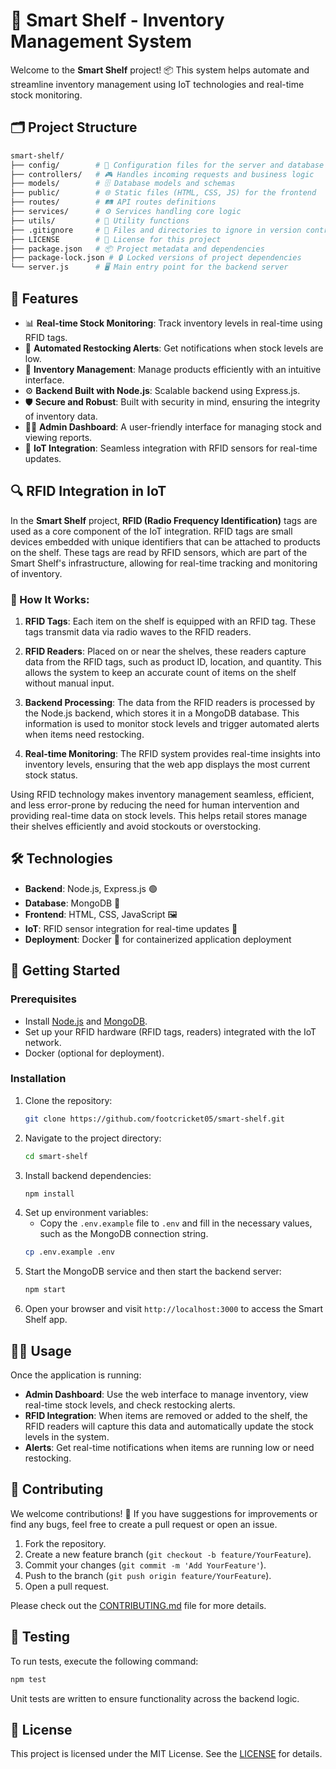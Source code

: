 # 🛒 Smart Shelf - Inventory Management System

Welcome to the **Smart Shelf** project! 📦 This system helps automate and streamline inventory management using IoT technologies and real-time stock monitoring.

## 🗂️ Project Structure

```bash
smart-shelf/
├── config/        # 📑 Configuration files for the server and database
├── controllers/   # 🎮 Handles incoming requests and business logic
├── models/        # 🗄️ Database models and schemas
├── public/        # 🌐 Static files (HTML, CSS, JS) for the frontend
├── routes/        # 🛤️ API routes definitions
├── services/      # ⚙️ Services handling core logic
├── utils/         # 🧰 Utility functions
├── .gitignore     # 🚫 Files and directories to ignore in version control
├── LICENSE        # 📜 License for this project
├── package.json   # 📦 Project metadata and dependencies
├── package-lock.json # 🔒 Locked versions of project dependencies
└── server.js      # 🖥️ Main entry point for the backend server
```

## 🚀 Features

- 📊 **Real-time Stock Monitoring**: Track inventory levels in real-time using RFID tags.
- 🔄 **Automated Restocking Alerts**: Get notifications when stock levels are low.
- 🛒 **Inventory Management**: Manage products efficiently with an intuitive interface.
- ⚙️ **Backend Built with Node.js**: Scalable backend using Express.js.
- 🛡️ **Secure and Robust**: Built with security in mind, ensuring the integrity of inventory data.
- 🧑‍💼 **Admin Dashboard**: A user-friendly interface for managing stock and viewing reports.
- 📡 **IoT Integration**: Seamless integration with RFID sensors for real-time updates.

## 🔍 RFID Integration in IoT

In the **Smart Shelf** project, **RFID (Radio Frequency Identification)** tags are used as a core component of the IoT integration. RFID tags are small devices embedded with unique identifiers that can be attached to products on the shelf. These tags are read by RFID sensors, which are part of the Smart Shelf's infrastructure, allowing for real-time tracking and monitoring of inventory.

### 📡 How It Works:

1. **RFID Tags**: Each item on the shelf is equipped with an RFID tag. These tags transmit data via radio waves to the RFID readers.
  
2. **RFID Readers**: Placed on or near the shelves, these readers capture data from the RFID tags, such as product ID, location, and quantity. This allows the system to keep an accurate count of items on the shelf without manual input.

3. **Backend Processing**: The data from the RFID readers is processed by the Node.js backend, which stores it in a MongoDB database. This information is used to monitor stock levels and trigger automated alerts when items need restocking.

4. **Real-time Monitoring**: The RFID system provides real-time insights into inventory levels, ensuring that the web app displays the most current stock status.

Using RFID technology makes inventory management seamless, efficient, and less error-prone by reducing the need for human intervention and providing real-time data on stock levels. This helps retail stores manage their shelves efficiently and avoid stockouts or overstocking.

## 🛠️ Technologies

- **Backend**: Node.js, Express.js 🟢
- **Database**: MongoDB 🍃
- **Frontend**: HTML, CSS, JavaScript 🖼️
- **IoT**: RFID sensor integration for real-time updates 📡
- **Deployment**: Docker 🐳 for containerized application deployment

## 🚧 Getting Started

### Prerequisites

- Install [Node.js](https://nodejs.org/) and [MongoDB](https://www.mongodb.com/).
- Set up your RFID hardware (RFID tags, readers) integrated with the IoT network.
- Docker (optional for deployment).

### Installation

1. Clone the repository:
   ```bash
   git clone https://github.com/footcricket05/smart-shelf.git
   ```
2. Navigate to the project directory:
   ```bash
   cd smart-shelf
   ```
3. Install backend dependencies:
   ```bash
   npm install
   ```
4. Set up environment variables:
   - Copy the `.env.example` file to `.env` and fill in the necessary values, such as the MongoDB connection string.
   ```bash
   cp .env.example .env
   ```
5. Start the MongoDB service and then start the backend server:
   ```bash
   npm start
   ```
6. Open your browser and visit `http://localhost:3000` to access the Smart Shelf app.

## 🧑‍💻 Usage

Once the application is running:

- **Admin Dashboard**: Use the web interface to manage inventory, view real-time stock levels, and check restocking alerts.
- **RFID Integration**: When items are removed or added to the shelf, the RFID readers will capture this data and automatically update the stock levels in the system.
- **Alerts**: Get real-time notifications when items are running low or need restocking.

## 🤝 Contributing

We welcome contributions! 🎉 If you have suggestions for improvements or find any bugs, feel free to create a pull request or open an issue.

1. Fork the repository.
2. Create a new feature branch (`git checkout -b feature/YourFeature`).
3. Commit your changes (`git commit -m 'Add YourFeature'`).
4. Push to the branch (`git push origin feature/YourFeature`).
5. Open a pull request.

Please check out the [CONTRIBUTING.md](link-to-contributing-md) file for more details.

## 🧪 Testing

To run tests, execute the following command:
```bash
npm test
```
Unit tests are written to ensure functionality across the backend logic.

## 📜 License

This project is licensed under the MIT License. See the [LICENSE](https://github.com/footcricket05/smart-shelf/blob/main/LICENSE) for details.

